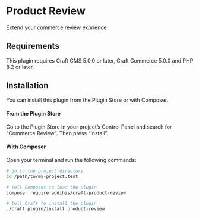 # Product Review

Extend your commerce review exprience

## Requirements

This plugin requires Craft CMS 5.0.0 or later, Craft Commerce 5.0.0 and PHP 8.2 or later.

## Installation

You can install this plugin from the Plugin Store or with Composer.

#### From the Plugin Store

Go to the Plugin Store in your project’s Control Panel and search for “Commerce Review”. Then press “Install”.

#### With Composer

Open your terminal and run the following commands:

```bash
# go to the project directory
cd /path/to/my-project.test

# tell Composer to load the plugin
composer require aodihis/craft-product-review

# tell Craft to install the plugin
./craft plugin/install product-review
```
